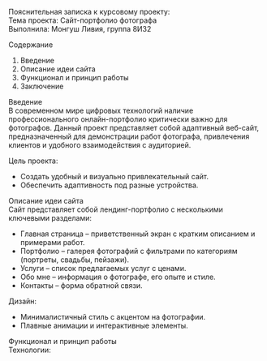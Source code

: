 Пояснительная записка к курсовому проекту:  
Тема проекта: Сайт-портфолио фотографа  
Выполнила: Монгуш Ливия, группа 8И32

Содержание  
1. Введение  
2. Описание идеи сайта  
3. Функционал и принцип работы  
4. Заключение  

Введение  
В современном мире цифровых технологий наличие профессионального онлайн-портфолио критически важно для фотографов. Данный проект представляет собой адаптивный веб-сайт, предназначенный для демонстрации работ фотографа, привлечения клиентов и удобного взаимодействия с аудиторией.  

Цель проекта:  
- Создать удобный и визуально привлекательный сайт.   
- Обеспечить адаптивность под разные устройства.  

Описание идеи сайта  
Сайт представляет собой лендинг-портфолио с несколькими ключевыми разделами:  

- Главная страница – приветственный экран с кратким описанием и примерами работ.  
- Портфолио – галерея фотографий с фильтрами по категориям (портреты, свадьбы, пейзажи).  
- Услуги – список предлагаемых услуг с ценами.  
- Обо мне – информация о фотографе, его опыте и стиле.  
- Контакты – форма обратной связи.  

Дизайн:  
- Минималистичный стиль с акцентом на фотографии.   
- Плавные анимации и интерактивные элементы.  

Функционал и принцип работы  
Технологии:  
- HTML5, CSS3 – адаптивная вёрстка.  
- JavaScript – интерактивные элементы (галерея, слайдер, форма).  
- Git (GitHub/GitLab) – хранение и управление кодом.  

Основные функции:  
1. Адаптивный дизайн  
   - Оптимизация под ПК, планшет, смартфон.  
2. Галерея работ    
   - Фильтрация по категориям (например, "Портреты", "Свадьбы" и.т.д).  
3. Контактная форма  
   - Валидация полей (проверка email, имени).  
   - Отправка данных (через Formspree или аналоги).  
4. Навигация  
   - Переходы между страницами.  

Заключение  
В ходе работы над проектом был разработан полнофункциональный сайт фотографа, отвечающий современным требованиям к веб-разработке.  
Реализована адаптивная вёрстка под 3 типа устройств. Добавлены интерактивные элементы (галерея, форма).Подключены актуальные технологии (HTML5, CSS3, JS).
